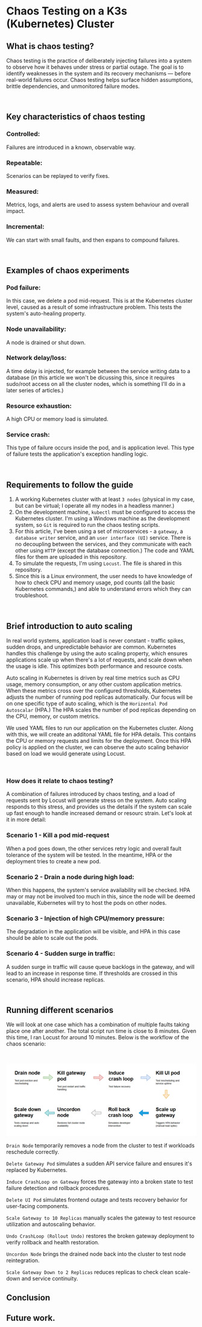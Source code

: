 # Chaos Testing on a K3s (Kubernetes) Cluster

## What is chaos testing?

Chaos testing is the practice of deliberately injecting failures into a system to observe how it behaves under stress or partial outage. The goal is to identify weaknesses in the system and its recovery mechanisms — before real-world failures occur. Chaos testing helps surface hidden assumptions, brittle dependencies, and unmonitored failure modes.

<br>

## Key characteristics of chaos testing

### Controlled:
Failures are introduced in a known, observable way.

### Repeatable:
Scenarios can be replayed to verify fixes.

### Measured:
Metrics, logs, and alerts are used to assess system behaviour and overall impact.

### Incremental:
We can start with small faults, and then expans to compound failures.

<br>

## Examples of chaos experiments

### Pod failure:
In this case, we delete a pod mid-request. This is at the Kubernetes cluster level, caused as a result of some infrastructure problem. This tests the system's auto-healing property.

### Node unavailability:
A node is drained or shut down.

### Network delay/loss:
A time delay is injected, for example between the service writing data to a database (in this article we won't be dicussing this, since it requires sudo/root access on all the cluster nodes, which is something I'll do in a later series of articles.)

### Resource exhaustion:
A high CPU or memory load is simulated.

### Service crash:
This type of failure occurs inside the pod, and is application level. This type of failure tests the application's exception handling logic.

<br>

## Requirements to follow the guide

1. A working Kubernetes cluster with at least `3 nodes` (physical in my case, but can be virtual; I operate all my nodes in a headless manner.)
2. On the development machine, `kubectl` must be configured to access the Kubernetes cluster. I'm using a Windows machine as the development system, so `Git` is required to run the chaos testing scripts.
3. For this article, I've been using a set of microservices - a `gateway`, a `database writer` service, and an `user interface (UI)` service. There is no decoupling between the services, and they communicate with each other using `HTTP` (except the database connection.) The code and YAML files for them are uploaded in this repository.
4. To simulate the requests, I'm using `Locust`. The file is shared in this repository.
5. Since this is a Linux environment, the user needs to have knowledge of how to check CPU and memory usage, pod counts (all the basic Kubernetes commands,) and able to understand errors which they can troubleshoot.

<br>

## Brief introduction to auto scaling

In real world systems, application load is never constant - traffic spikes, sudden drops, and unpredictable behavior are common. Kubernetes handles this challenge by using the auto scaling property, which ensures applications scale up when there's a lot of requests, and scale down when the usage is idle. This optimizes both performance and resource costs.

Auto scaling in Kubernetes is driven by real time metrics such as CPU usage, memory consumption, or any other custom application metrics. When these metrics cross over the configured thresholds, Kubernetes adjusts the number of running pod replicas automatically. Our focus will be on one specific type of auto scaling, which is the `Horizontal Pod Autoscalar` (HPA.) The HPA scales the number of pod replicas depending on the CPU, memory, or custom metrics.

We used YAML files to run our application on the Kubernetes cluster. Along with this, we will create an additonal YAML file for HPA details. This contains the CPU or memory requests and limits for the deployment. Once this HPA policy is applied on the cluster, we can observe the auto scaling behavior based on load we would generate using Locust.

<br>

### How does it relate to chaos testing?

A combination of failures introduced by chaos testing, and a load of requests sent by Locust will generate stress on the system. Auto scaling responds to this stress, and provides us the details if the system can scale up fast enough to handle increased demand or resourc strain. Let's look at it in more detail:

### Scenario 1 - Kill a pod mid-request
When a pod goes down, the other services retry logic and overall fault tolerance of the system will be tested. In the meantime, HPA or the deployment tries to create a new pod.

### Scenario 2 - Drain a node during high load:
When this happens, the system's service availability will be checked. HPA may or may not be involved too much in this, since the node will be deemed unavailable, Kubernetes will try to host the pods on other nodes.

### Scenario 3 - Injection of high CPU/memory pressure:
The degradation in the application will be visible, and HPA in this case should be able to scale out the pods.

### Scenario 4 - Sudden surge in traffic:
A sudden surge in traffic will cause queue backlogs in the gateway, and will lead to an increase in response time. If thresholds are crossed in this scenario, HPA should increase replicas.

<br>

## Running different scenarios

We will look at one case which has a combination of multiple faults taking place one after another. The total script run time is close to 8 minutes. Given this time, I ran Locust for around 10 minutes. Below is the workflow of the chaos scenario:

<br>

![alt text](https://github.com/siddhesh2263/chaos-testing/blob/main/assets/script-flow-image.png?raw=true)


`Drain Node` temporarily removes a node from the cluster to test if workloads reschedule correctly.

`Delete Gateway Pod` simulates a sudden API service failure and ensures it's replaced by Kubernetes.

`Induce CrashLoop on Gateway` forces the gateway into a broken state to test failure detection and rollback procedures.

`Delete UI Pod` simulates frontend outage and tests recovery behavior for user-facing components.

`Scale Gateway to 10 Replicas` manually scales the gateway to test resource utilization and autoscaling behavior.

`Undo CrashLoop (Rollout Undo)` restores the broken gateway deployment to verify rollback and health restoration.

`Uncordon Node` brings the drained node back into the cluster to test node reintegration.

`Scale Gateway Down to 2 Replicas` reduces replicas to check clean scale-down and service continuity.

## Conclusion

## Future work.